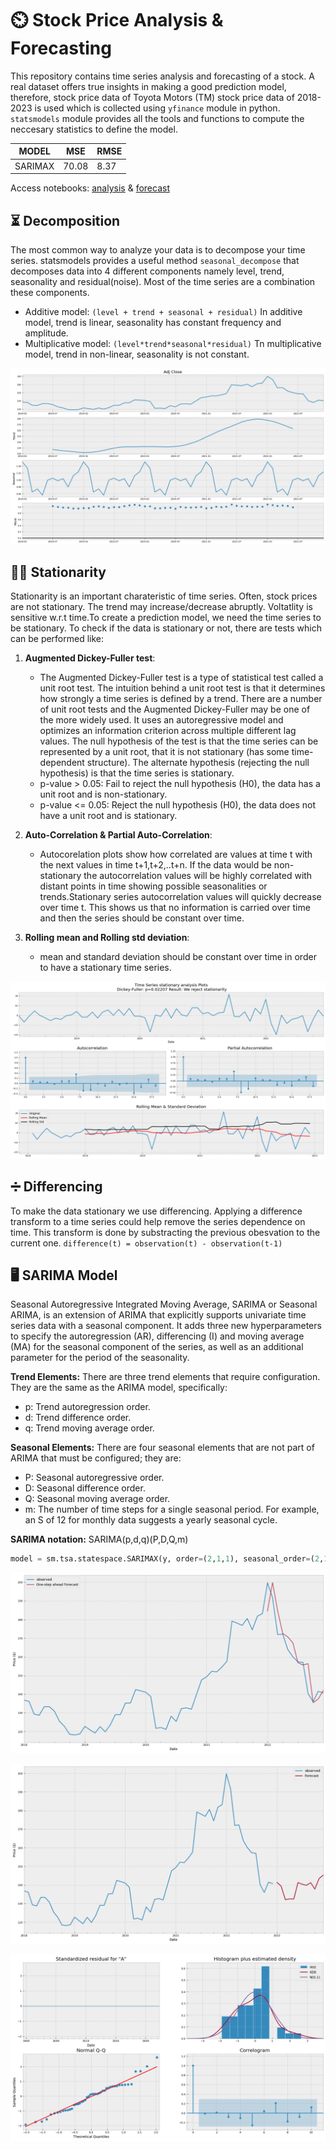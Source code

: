 # ⏲️ Stock Price Analysis & Forecasting
This repository contains time series analysis and forecasting of a stock. A real dataset offers true insights in making a good prediction model, therefore, stock price data of Toyota Motors (TM) stock price data of 2018-2023 is used which is collected using `yfinance` module in python. `statsmodels` module provides all the tools and functions to compute the neccesary statistics to define the model.

| MODEL | MSE | RMSE |
|-|-|-|
|SARIMAX| 70.08 | 8.37 |

Access notebooks: [analysis](content/analysis.ipynb)  &  [forecast](content/forecasting.ipynb)

## ⏳ Decomposition
The most common way to analyze your data is to decompose your time series. statsmodels provides a useful method `seasonal_decompose` that decomposes data into 4 different components namely level, trend, seasonality and residual(noise). Most of the time series are a combination these components.
- Additive model: `(level + trend + seasonal + residual)` In additive model, trend is linear, seasonality has constant frequency and amplitude.
- Multiplicative model: `(level*trend*seasonal*residual)` Tn multiplicative model, trend in non-linear, seasonality is not constant.

![Seasonal decomposition](content/img/decomposition.png)

## 🧍‍♀️ Stationarity
Stationarity is an important charateristic of time series. Often, stock prices are not stationary. The trend may increase/decrease abruptly. Voltatlity is sensitive w.r.t time.To create a prediction model, we need the time series to be stationary. To check if the data is stationary or not, there are tests which can be performed like:
1. **Augmented Dickey-Fuller test**:
   - The Augmented Dickey-Fuller test is a type of statistical test called a unit root test. The intuition behind a unit root test is that it determines how strongly a time series is defined by a trend. There are a number of unit root tests and the Augmented Dickey-Fuller may be one of the more widely used. It uses an autoregressive model and optimizes an information criterion across multiple different lag values. The null hypothesis of the test is that the time series can be represented by a unit root, that it is not stationary (has some time-dependent structure). The alternate hypothesis (rejecting the null hypothesis) is that the time series is stationary.
   - p-value > 0.05: Fail to reject the null hypothesis (H0), the data has a unit root and is non-stationary.
   - p-value <= 0.05: Reject the null hypothesis (H0), the data does not have a unit root and is stationary.

2. **Auto-Correlation & Partial Auto-Correlation**:
   - Autocorelation plots show how correlated are values at time t with the next values in time t+1,t+2,..t+n. If the data would be non-stationary the autocorrelation values will be highly correlated with distant points in time showing possible seasonalities or trends.Stationary series autocorrelation values will quickly decrease over time t. This shows us that no information is carried over time and then the series should be constant over time.

3. **Rolling mean and Rolling std deviation**:
   - mean and standard deviation should be constant over time in order to have a stationary time series.
   
![Stationary Test](content/img/ADF.png)

## ➗ Differencing
To make the data stationary we use differencing. Applying a difference transform to a time series could help remove the series dependence on time. This transform is done by substracting the previous obesvation to the current one. `difference(t) = observation(t) - observation(t-1)`

## 🖥️ SARIMA Model
Seasonal Autoregressive Integrated Moving Average, SARIMA or Seasonal ARIMA, is an extension of ARIMA that explicitly supports univariate time series data with a seasonal component. It adds three new hyperparameters to specify the autoregression (AR), differencing (I) and moving average (MA) for the seasonal component of the series, as well as an additional parameter for the period of the seasonality.

__Trend Elements:__ There are three trend elements that require configuration. They are the same as the ARIMA model, specifically:
- p: Trend autoregression order.
- d: Trend difference order.
- q: Trend moving average order.

__Seasonal Elements:__ There are four seasonal elements that are not part of ARIMA that must be configured; they are:
- P: Seasonal autoregressive order.
- D: Seasonal difference order.
- Q: Seasonal moving average order.
- m: The number of time steps for a single seasonal period. For example, an S of 12 for monthly data suggests a yearly seasonal cycle.

__SARIMA notation:__ SARIMA(p,d,q)(P,D,Q,m)

```python
model = sm.tsa.statespace.SARIMAX(y, order=(2,1,1), seasonal_order=(2,1,1,12))
```

![Validating Data](content/img/validation.png)

![forecast](content/img/forecast.png)

![Plot_diagnostics](content/img/diagnostics.png)
